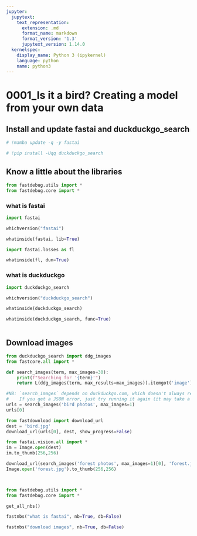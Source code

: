 ```yaml
---
jupyter:
  jupytext:
    text_representation:
      extension: .md
      format_name: markdown
      format_version: '1.3'
      jupytext_version: 1.14.0
  kernelspec:
    display_name: Python 3 (ipykernel)
    language: python
    name: python3
---
```


# 0001_Is it a bird? Creating a model from your own data


## Install and update fastai and duckduckgo_search

```python
# !mamba update -q -y fastai
```

```python
# !pip install -Uqq duckduckgo_search
```

## Know a little about the libraries

```python
from fastdebug.utils import *
from fastdebug.core import *
```

### what is fastai

```python
import fastai
```

```python
whichversion("fastai")
```

```python
whatinside(fastai, lib=True)
```

```python
import fastai.losses as fl
```

```python
whatinside(fl, dun=True)
```

### what is duckduckgo

```python
import duckduckgo_search
```

```python
whichversion("duckduckgo_search")
```

```python
whatinside(duckduckgo_search)
```

```python
whatinside(duckduckgo_search, func=True)
```

```python

```

## Download images

```python
from duckduckgo_search import ddg_images
from fastcore.all import *
```

```python
def search_images(term, max_images=30):
    print(f"Searching for '{term}'")
    return L(ddg_images(term, max_results=max_images)).itemgot('image')
```

```python
#NB: `search_images` depends on duckduckgo.com, which doesn't always return correct responses.
#    If you get a JSON error, just try running it again (it may take a couple of tries).
urls = search_images('bird photos', max_images=1)
urls[0]
```

```python
from fastdownload import download_url
dest = 'bird.jpg'
download_url(urls[0], dest, show_progress=False)

from fastai.vision.all import *
im = Image.open(dest)
im.to_thumb(256,256)
```

```python
download_url(search_images('forest photos', max_images=1)[0], 'forest.jpg', show_progress=False)
Image.open('forest.jpg').to_thumb(256,256)
```

```python

```

```python

```

```python
from fastdebug.utils import *
from fastdebug.core import *
```

```python
get_all_nbs()

fastnbs("what is fastai", nb=True, db=False)

fastnbs("download images", nb=True, db=False)
```

```python

```
